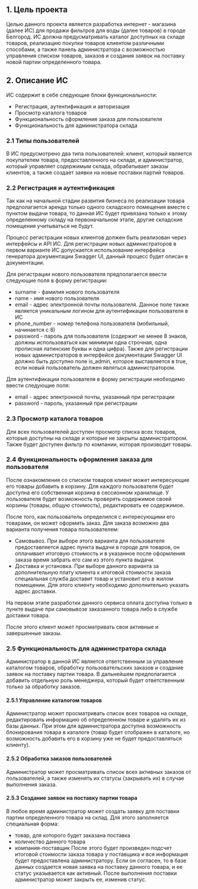 ## 1. Цель проекта
Целью данного проекта является разработка интернет - магазина (далее ИС) для продажи фильтров для воды (далее товаров) в городе Белгород. ИС должна предусматривать каталог доступных на складе товаров, реализацию покупки товаров клиентом различными способами, а также панель администратора с возможностью управления списком товаров, заказов и создания заявок на поставку новой партии определенного товара.

## 2. Описание ИС
ИС содержит в себе следующие блоки функциональности:
* Регистрация, аутентификация и авторизация
* Просмотр каталога товаров
* Функциональность оформления заказа для пользователя
* Функциональность для администратора склада

### 2.1 Типы пользователей
В  ИС предусмотрено два типа пользователей: клиент, который является покупателем товара, предоставленного на складе, и администратор, который управляет содержимым склада, обрабатывает заказы клиентов, а также создает заявки на новые поставки партий товаров.

### 2.2 Регистрация и аутентификация
Так как на начальной стадии развития бизнеса по реализации товара предполагается аренда только одного складского помещения вместе с пунктом выдачи товара, то данная ИС будет привязана только к этому определенному складу на первоначальном этапе, другие складские помещения учитываться не будут.

Процесс регистрации новых клиентов должен быть реализован через интерфейсы и API ИС. Для регистрации новых администраторов в первом варианте ИС допускается использование интерфейса генератора документации Swagger UI, данный процесс будет описан в документации.

Для регистрации нового пользователя предполагается ввести следующие поля в форму регистрации:
* surname - фамилия нового пользователя
* name - имя нового пользователя
* email - адрес электронной почты пользователя. Данное поле также является уникальным логином для аутентификации пользователя в ИС
* phone_number - номер телефона пользователя (мобильный, начинается с 8)
* password - пароль для пользователя (содержит не менее 8 знаков, должны использоваться как минимум одна строчная,  одна прописная латинские буквы и одна цифра).
Также для регистрации новых администраторов в интерфейсе документации Swagger UI должно быть доступно поле is_admin, которое выставляется в true, если новый пользователь должен являться администратором.

Для аутентификации пользователя в форму регистрации необходимо ввести следующие поля:
* email - адрес электронной почты, указанный при регистрации
* password - пароль, указанный при регистрации

### 2.3 Просмотр каталога товаров
Для всех пользователей доступен просмотр списка всех товаров, которые доступны на складе и которые не закрыты администратором. Также будет доступен фильтр по компании, которая производит товары.

### 2.4 Функциональность оформления заказа для пользователя
После ознакомления со списком товаров клиент может интересующие его товары добавить в корзину. Для каждого пользователя будет доступна его собственная корзина в сессионном хранилище. У пользователя будет возможность проверять содержимое своей корзины (товары, общую стоимость), редактировать ее содержимое.

После того, как пользователь определился с интересующими его товарами, он может оформить заказ. Для заказа возможно два варианта получения товара пользователем:
* Самовывоз. При выборе этого варианта для пользователя предоставляется адрес пункта выдачи в городе для товаров, он оплачивает итоговую стоимость и в указанное после оформления заказа время забрать его сам из этого пункта выдачи.
* Доставка и установка. При выборе данного варианта за дополнительную плату клиента к итоговой стоимости заказа специальная служба доставит товар и установит его в жилом помещении. Для этого клиенту необходимо дополнительно указать адрес доставки.

На первом этапе разработки данного сервиса оплата доступна только в пункте выдаче при самовывозе заказанного товара либо в службе доставки товара.

После этого клиент может просматривать свои активные и завершенные заказы.

### 2.5 Функциональность для администратора склада
Администратор в данной ИС является ответственным за управление каталогом товаров, обработку пользовательских заказов и создание заявок на поставку партии товара. В дальнейшем предполагается добавить отдельную роль менеджера, который будет ответственным только за обработку заказов.

#### 2.5.1 Управление каталогом товаров
Администратор может просматривать список всех товаров на складе, редактировать информацию об определенном товаре и удалять их из базы данных. При этом для администратора доступна возможность блокирования товара в каталоге (товар будет отображен в каталоге, но возможность добавить его в корзину уже не будет предоставляться клиенту).

#### 2.5.2 Обработка заказов пользователей
Администратор может просматривать список всех активных заказов от пользователей, а также изменять их статусы (закрывать их) в случае выполнения заказа.

#### 2.5.3 Создание заявок на поставку партии товара
В любое время администратор может создать заявку для поставки партии определенного товара на склад. Для этого заполняется специальная форма:
* товар, для которого будет заказана поставка
* количество данного товара
* компания-поставщик
После этого будет произведен подсчет итоговой стоимости заказа товара у поставщика и вся информация будет предоставлена администратору. Если он согласен, то в базе данных создается новая заявка на поставку данного товара, и ее статус указывается как активный. После выполнения поставки администратор может закрыть ее, изменив статус.